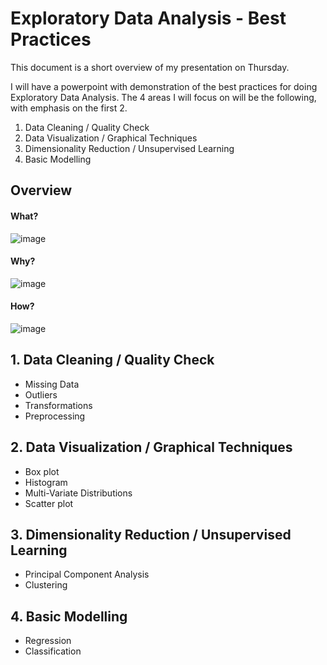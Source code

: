 
# Exploratory Data Analysis - Best Practices 

This document is a short overview of my presentation on Thursday.

I will have a powerpoint with demonstration of the best practices for doing Exploratory Data Analysis.
The 4 areas I will focus on will be the following, with emphasis on the first 2.

1. Data Cleaning / Quality Check
2. Data Visualization / Graphical Techniques
3. Dimensionality Reduction / Unsupervised Learning
4. Basic Modelling

## Overview


#### What?

![image](https://user-images.githubusercontent.com/25378211/120262249-724cfc00-c267-11eb-9076-8f6300385874.png)

#### Why?

![image](https://user-images.githubusercontent.com/25378211/120262176-577a8780-c267-11eb-9a30-0e5b610fccf8.png)

#### How? 

![image](https://user-images.githubusercontent.com/25378211/120263000-d7552180-c268-11eb-8058-9e9aecc478b0.png)

## 1. Data Cleaning / Quality Check

* Missing Data
* Outliers
* Transformations
* Preprocessing

## 2. Data Visualization / Graphical Techniques
* Box plot
* Histogram
* Multi-Variate Distributions
* Scatter plot

## 3. Dimensionality Reduction / Unsupervised Learning
* Principal Component Analysis
* Clustering

## 4. Basic Modelling
* Regression
* Classification
